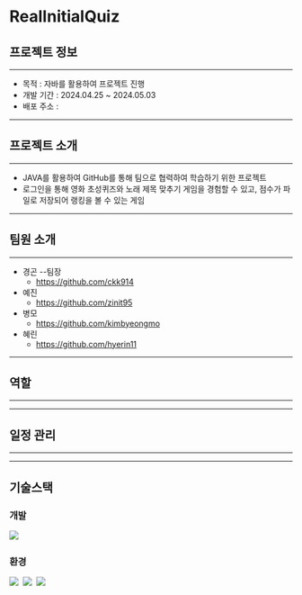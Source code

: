 
# RealInitialQuiz


## 프로젝트 정보
---
- 목적 : 자바를 활용하여 프로젝트 진행
- 개발 기간 : 2024.04.25 ~ 2024.05.03
- 배포 주소 :

---

## 프로젝트 소개
---
- JAVA를 활용하여 GitHub를 통해 팀으로 협력하여 학습하기 위한 프로젝트
- 로그인을 통해 영화 초성퀴즈와 노래 제목 맞추기 게임을 경험할 수 있고, 점수가 파일로 저장되어
  랭킹을 볼 수 있는 게임

---


## 팀원 소개
---
- 경곤 --팀장
  - https://github.com/ckk914
- 예진
  - https://github.com/zinit95
- 병모
  - https://github.com/kimbyeongmo
- 혜린
  - https://github.com/hyerin11

--- 

## 역할 
---

---
## 일정 관리
---

---

## 기술스택
### 개발
<div>
<img src="https://img.shields.io/badge/java-%23ED8B00.svg?style=for-the-badge&logo=openjdk&logoColor=white" />&nbsp
</div>

### 환경
<div>
  <img src="https://img.shields.io/badge/IntelliJIDEA-000000.svg?style=for-the-badge&logo=intellij-idea&logoColor=white" />&nbsp
  <img src="https://img.shields.io/badge/git-007396.svg?style=for-the-badge&logo=git&logoColor=white" />&nbsp
  <img src="https://img.shields.io/badge/github-181717.svg?style=for-the-badge&logo=github&logoColor=white" />&nbsp
  
</div>

